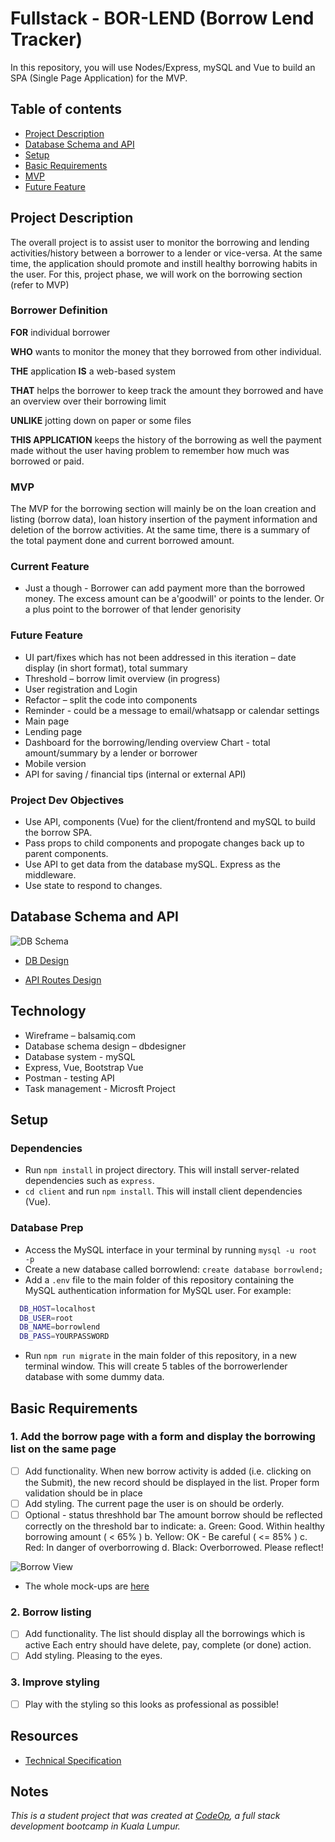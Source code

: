 # Fullstack - BOR-LEND (Borrow Lend Tracker)

In this repository, you will use Nodes/Express, mySQL and Vue to build an SPA (Single Page Application) for the MVP.

## Table of contents

* [Project Description](#project-description)
* [Database Schema and API](#database-schema-and-api)
* [Setup](#setup)
* [Basic Requirements](#basic-requirements)
* [MVP](#mvp)
* [Future Feature](#future_feature)

## Project Description

The overall project is to assist user to monitor the borrowing and lending activities/history between a borrower to a lender or vice-versa. At the same time, the application should promote and instill healthy borrowing habits in the user. For this, project phase, we will work on the borrowing section (refer to MVP)  

### Borrower Definition

**FOR** individual borrower

**WHO** wants to monitor the money that they borrowed from other individual.

**THE** application **IS** a web-based system

**THAT** helps the borrower to keep track the amount they borrowed and have an overview over their borrowing limit

**UNLIKE** jotting down on paper or some files

**THIS APPLICATION** keeps the history of the borrowing as well the payment made without the user having problem to remember how much was borrowed or paid.

### MVP

The MVP for the borrowing section will mainly be on the loan creation and listing (borrow data), loan history insertion of the payment information and deletion of the borrow activities. At the same time, there is a summary of the total payment done and current borrowed amount.

### Current Feature

* Just a though - Borrower can add payment more than the borrowed money. The excess amount can be a'goodwill' or points to the lender. Or a plus point to the borrower of that lender genorisity

### Future Feature

* UI part/fixes which has not been addressed in this iteration – date display (in short format), total summary
* Threshold – borrow limit overview (in progress)
* User registration and Login
* Refactor – split the code into components
* Reminder - could be a message to email/whatsapp or calendar settings
* Main page
* Lending page
* Dashboard for the borrowing/lending overview
  Chart - total amount/summary by a lender or borrower
* Mobile version
* API for saving / financial tips (internal or external API)

### Project Dev Objectives

* Use API, components (Vue) for the client/frontend and mySQL to build the borrow SPA.
* Pass props to child components and propogate changes back up to parent components.
* Use API to get data from the database mySQL. Express as the middleware.
* Use state to respond to changes.

## Database Schema and API

![DB Schema](docs/proj1_db_scheme.PNG)

* [DB Design](https://app.dbdesigner.net/dashboard#)

* [API Routes Design](https://docs.google.com/document/d/1Wg9DPmdZhoawXzJmP_82v_M2K7jV_KZY/edit)

## Technology

* Wireframe – balsamiq.com
* Database schema design – dbdesigner
* Database system - mySQL
* Express, Vue, Bootstrap Vue
* Postman - testing API
* Task management - Microsft Project

## Setup

### Dependencies

* Run `npm install` in project directory. This will install server-related dependencies such as `express`.
* `cd client` and run `npm install`. This will install client dependencies (Vue).

### Database Prep

* Access the MySQL interface in your terminal by running `mysql -u root -p`
* Create a new database called borrowlend: `create database borrowlend;`
* Add a `.env` file to the main folder of this repository containing the MySQL authentication information for MySQL user. For example:

```bash
  DB_HOST=localhost
  DB_USER=root
  DB_NAME=borrowlend
  DB_PASS=YOURPASSWORD
```

* Run `npm run migrate` in the main folder of this repository, in a new terminal window. This will create 5 tables of the borrowerlender database with some dummy data.

## Basic Requirements

### 1. Add the borrow page with a form and display the borrowing list on the same page

* [ ] Add functionality.
  When new borrow activity is added (i.e. clicking on the Submit), the new record should be displayed in the list.
  Proper form validation should be in place
* [ ] Add styling.
  The current page the user is on should be orderly.
* [ ] Optional - status threshhold bar
  The amount borrow should be reflected correctly on the threshold bar to indicate:
  a. Green: Good. Within healthy borrowing amount ( < 65% )
  b. Yellow: OK - Be careful ( <= 85% )
  c. Red: In danger of overborrowing
  d. Black: Overborrowed. Please reflect!

![Borrow View](docs/borrow_activity_view.png)

* The whole mock-ups are [here](https://balsamiq.cloud/su4rjdf/p3lwq8k/r2278)

### 2. Borrow listing

* [ ] Add functionality.
  The list should display all the borrowings which is active
  Each entry should have delete, pay, complete (or done) action.
* [ ] Add styling.
  Pleasing to the eyes.

### 3. Improve styling

* [ ] Play with the styling so this looks as professional as possible!

## Resources

* [Technical Specification](https://xxxx)

## Notes

_This is a student project that was created at [CodeOp](http://CodeOp.tech), a full stack development bootcamp in Kuala Lumpur._
